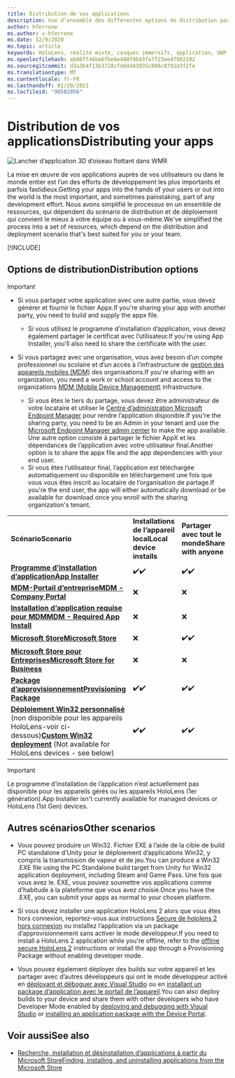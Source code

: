 ```yaml
---
title: Distribution de vos applications
description: Vue d’ensemble des différentes options de distribution pour les différentes plateformes prises en charge et les magasins de publication.
author: hferrone
ms.author: v-hferrone
ms.date: 12/9/2020
ms.topic: article
keywords: HoloLens, réalité mixte, casques immersifs, application, UWP, envoi, envoi, filtres, métadonnées, configuration système requise, Mots clés, wack, certification, package, AppX, merchandising
ms.openlocfilehash: eb06ff46be6fbe6e480f9b43fa7f23ee47982192
ms.sourcegitcommit: d3a3b4f13b3728cfdd4d43035c806c0791d3f2fe
ms.translationtype: MT
ms.contentlocale: fr-FR
ms.lasthandoff: 01/20/2021
ms.locfileid: "98582856"
---
```

# <a name="distributing-your-apps"></a><span data-ttu-id="9de4c-104">Distribution de vos applications</span><span class="sxs-lookup"><span data-stu-id="9de4c-104">Distributing your apps</span></span>

![Lancher d’application 3D d’oiseau flottant dans WMR](images/distribute-hero-image.png)

<span data-ttu-id="9de4c-106">La mise en œuvre de vos applications auprès de vos utilisateurs ou dans le monde entier est l’un des efforts de développement les plus importants et parfois fastidieux.</span><span class="sxs-lookup"><span data-stu-id="9de4c-106">Getting your apps into the hands of your users or out into the world is the most important, and sometimes painstaking, part of any development effort.</span></span> <span data-ttu-id="9de4c-107">Nous avons simplifié le processus en un ensemble de ressources, qui dépendent du scénario de distribution et de déploiement qui convient le mieux à votre équipe ou à vous-même.</span><span class="sxs-lookup"><span data-stu-id="9de4c-107">We've simplified the process into a set of resources, which depend on the distribution and deployment scenario that's best suited for you or your team.</span></span>

[!INCLUDE[](includes/before-submission.md)]

## <a name="distribution-options"></a><span data-ttu-id="9de4c-108">Options de distribution</span><span class="sxs-lookup"><span data-stu-id="9de4c-108">Distribution options</span></span>

> [!IMPORTANT]
> * <span data-ttu-id="9de4c-109">Si vous partagez votre application avec une autre partie, vous devez générer et fournir le fichier Appx.</span><span class="sxs-lookup"><span data-stu-id="9de4c-109">If you're sharing your app with another party, you need to build and supply the appx file.</span></span> 
>     * <span data-ttu-id="9de4c-110">Si vous utilisez le programme d’installation d’application, vous devez également partager le certificat avec l’utilisateur.</span><span class="sxs-lookup"><span data-stu-id="9de4c-110">If you're using App Installer, you'll also need to share the certificate with the user.</span></span>
> 
> * <span data-ttu-id="9de4c-111">Si vous partagez avec une organisation, vous avez besoin d’un compte professionnel ou scolaire et d’un accès à l’infrastructure de [gestion des appareils mobiles (MDM)](/hololens/hololens-enroll-mdm) des organisations.</span><span class="sxs-lookup"><span data-stu-id="9de4c-111">If you're sharing with an organization, you need a work or school account and access to the organizations [MDM (Mobile Device Management)](/hololens/hololens-enroll-mdm) infrastructure.</span></span>  
>    * <span data-ttu-id="9de4c-112">Si vous êtes le tiers du partage, vous devez être administrateur de votre locataire et utiliser le [Centre d’administration Microsoft Endpoint Manager](/mem/intune/apps/apps-deploy) pour rendre l’application disponible.</span><span class="sxs-lookup"><span data-stu-id="9de4c-112">If you're the sharing party, you need to be an Admin in your tenant and use the [Microsoft Endpoint Manager admin center](/mem/intune/apps/apps-deploy) to make the app available.</span></span> <span data-ttu-id="9de4c-113">Une autre option consiste à partager le fichier AppX et les dépendances de l’application avec votre utilisateur final.</span><span class="sxs-lookup"><span data-stu-id="9de4c-113">Another option is to share the appx file and the app dependencies with your end user.</span></span>
>    * <span data-ttu-id="9de4c-114">Si vous êtes l’utilisateur final, l’application est téléchargée automatiquement ou disponible en téléchargement une fois que vous vous êtes inscrit au locataire de l’organisation de partage.</span><span class="sxs-lookup"><span data-stu-id="9de4c-114">If you're the end user, the app will either automatically download or be available for download once you enroll with the sharing organization's tenant.</span></span> 

<table>
<colgroup>
    <col width="33%" />
    <col width="22%" />
    <col width="22%" />
    <col width="22%" />
</colgroup>
<tr>
    <td><span data-ttu-id="9de4c-115"><strong>Scénario</strong></span><span class="sxs-lookup"><span data-stu-id="9de4c-115"><strong>Scenario</strong></span></span></td>
    <td><span data-ttu-id="9de4c-116"><strong>Installations de l’appareil local</strong></span><span class="sxs-lookup"><span data-stu-id="9de4c-116"><strong>Local device installs</strong></span></span></td>
    <td><span data-ttu-id="9de4c-117"><strong>Partager avec tout le monde</strong></span><span class="sxs-lookup"><span data-stu-id="9de4c-117"><strong>Share with anyone</strong></span></span></td>
    <td><span data-ttu-id="9de4c-118"><strong>Partager avec une organisation</strong></span><span class="sxs-lookup"><span data-stu-id="9de4c-118"><strong>Share with an organization</strong></span></span></td>
</tr>
<tr>
    <td><span data-ttu-id="9de4c-119"><a href="https://docs.microsoft.com/hololens/app-deploy-app-installer"><strong>Programme d’installation d’application</strong></span><span class="sxs-lookup"><span data-stu-id="9de4c-119"><a href="https://docs.microsoft.com/hololens/app-deploy-app-installer"><strong>App Installer</strong></span></span></td>
    <td><span data-ttu-id="9de4c-120">✔️</span><span class="sxs-lookup"><span data-stu-id="9de4c-120">✔️</span></span></td>
    <td><span data-ttu-id="9de4c-121">✔️</span><span class="sxs-lookup"><span data-stu-id="9de4c-121">✔️</span></span></td>
    <td>❌</td>
</tr>
<tr>
    <td><span data-ttu-id="9de4c-122"><a href="/hololens/app-deploy-app-installer"><strong>MDM-Portail d’entreprise</strong></a></span><span class="sxs-lookup"><span data-stu-id="9de4c-122"><a href="/hololens/app-deploy-app-installer"><strong>MDM - Company Portal</strong></a></span></span></td>
    <td>❌</td>
    <td>❌</td>
    <td><span data-ttu-id="9de4c-123">✔️</span><span class="sxs-lookup"><span data-stu-id="9de4c-123">✔️</span></span></td>
</tr>
<tr>
    <td><span data-ttu-id="9de4c-124"><a href="/hololens/app-deploy-intune"><strong>Installation d’application requise pour MDM</strong></a></span><span class="sxs-lookup"><span data-stu-id="9de4c-124"><a href="/hololens/app-deploy-intune"><strong>MDM - Required App Install</strong></a></span></span></td>
    <td>❌</td>
    <td>❌</td>
    <td><span data-ttu-id="9de4c-125">✔️</span><span class="sxs-lookup"><span data-stu-id="9de4c-125">✔️</span></span></td>
</tr>
<tr>
    <td><span data-ttu-id="9de4c-126"><a href="submitting-an-app-to-the-microsoft-store.md"><strong>Microsoft Store</strong></a></span><span class="sxs-lookup"><span data-stu-id="9de4c-126"><a href="submitting-an-app-to-the-microsoft-store.md"><strong>Microsoft Store</strong></a></span></span></td>
    <td>❌</td>
    <td><span data-ttu-id="9de4c-127">✔️</span><span class="sxs-lookup"><span data-stu-id="9de4c-127">✔️</span></span></td>
    <td><span data-ttu-id="9de4c-128">✔️</span><span class="sxs-lookup"><span data-stu-id="9de4c-128">✔️</span></span></td>
</tr>
<tr>
    <td><span data-ttu-id="9de4c-129"><a href="/hololens/app-deploy-store-business"><strong>Microsoft Store pour Entreprises</strong></a></span><span class="sxs-lookup"><span data-stu-id="9de4c-129"><a href="/hololens/app-deploy-store-business"><strong>Microsoft Store for Business</strong></a></span></span></td>
    <td>❌</td>
    <td>❌</td>
    <td><span data-ttu-id="9de4c-130">✔️</span><span class="sxs-lookup"><span data-stu-id="9de4c-130">✔️</span></span></td>
</tr>
<tr>
    <td><span data-ttu-id="9de4c-131"><a href="/hololens/app-deploy-provisioning-package"><strong>Package d’approvisionnement</strong></a></span><span class="sxs-lookup"><span data-stu-id="9de4c-131"><a href="/hololens/app-deploy-provisioning-package"><strong>Provisioning Package</strong></a></span></span></td>
    <td><span data-ttu-id="9de4c-132">✔️</span><span class="sxs-lookup"><span data-stu-id="9de4c-132">✔️</span></span></td>
    <td><span data-ttu-id="9de4c-133">✔️</span><span class="sxs-lookup"><span data-stu-id="9de4c-133">✔️</span></span></td>
    <td><span data-ttu-id="9de4c-134">✔️</span><span class="sxs-lookup"><span data-stu-id="9de4c-134">✔️</span></span></td>
</tr>
<tr>
    <td><span data-ttu-id="9de4c-135"><a href="#other-scenarios"><strong>Déploiement Win32 personnalisé</strong></a> (non disponible pour les appareils HoloLens-voir ci-dessous)</span><span class="sxs-lookup"><span data-stu-id="9de4c-135"><a href="#other-scenarios"><strong>Custom Win32 deployment</strong></a> (Not available for HoloLens devices - see below)</span></span></td>
    <td><span data-ttu-id="9de4c-136">✔️</span><span class="sxs-lookup"><span data-stu-id="9de4c-136">✔️</span></span></td>
    <td><span data-ttu-id="9de4c-137">✔️</span><span class="sxs-lookup"><span data-stu-id="9de4c-137">✔️</span></span></td>
    <td>❌</td>
</tr>
</table>

> [!IMPORTANT]
> <span data-ttu-id="9de4c-138">Le programme d’installation de l’application n’est actuellement pas disponible pour les appareils gérés ou les appareils HoloLens (1er génération).</span><span class="sxs-lookup"><span data-stu-id="9de4c-138">App Installer isn't currently available for managed devices or HoloLens (1st Gen) devices.</span></span>

## <a name="other-scenarios"></a><span data-ttu-id="9de4c-139">Autres scénarios</span><span class="sxs-lookup"><span data-stu-id="9de4c-139">Other scenarios</span></span>

* <span data-ttu-id="9de4c-140">Vous pouvez produire un Win32. Fichier EXE à l’aide de la cible de build PC standalone d’Unity pour le déploiement d’applications Win32, y compris la transmission de vapeur et de jeu.</span><span class="sxs-lookup"><span data-stu-id="9de4c-140">You can produce a Win32 .EXE file using the PC Standalone build target from Unity for Win32 application deployment, including Steam and Game Pass.</span></span> <span data-ttu-id="9de4c-141">Une fois que vous avez le. EXE, vous pouvez soumettre vos applications comme d’habitude à la plateforme que vous avez choisie.</span><span class="sxs-lookup"><span data-stu-id="9de4c-141">Once you have the .EXE, you can submit your apps as normal to your chosen platform.</span></span> 

* <span data-ttu-id="9de4c-142">Si vous devez installer une application HoloLens 2 alors que vous êtes hors connexion, reportez-vous aux instructions [Secure de hololens 2 hors connexion](/hololens/hololens-common-scenarios-offline-secure) ou installez l’application via un package d’approvisionnement sans activer le mode développeur.</span><span class="sxs-lookup"><span data-stu-id="9de4c-142">If you need to install a HoloLens 2 application while you're offline, refer to the [offline secure HoloLens 2](/hololens/hololens-common-scenarios-offline-secure) instructions or install the app through a Provisioning Package without enabling developer mode.</span></span>

* <span data-ttu-id="9de4c-143">Vous pouvez également déployer des builds sur votre appareil et les partager avec d’autres développeurs qui ont le mode développeur activé en [déployant et déboguer avec Visual Studio](../develop/platform-capabilities-and-apis/using-visual-studio.md) ou en [installant un package d’application avec le portail de l’appareil](../develop/platform-capabilities-and-apis/using-the-windows-device-portal.md#sideloading-applications).</span><span class="sxs-lookup"><span data-stu-id="9de4c-143">You can also deploy builds to your device and share them with other developers who have Developer Mode enabled by [deploying and debugging with Visual Studio](../develop/platform-capabilities-and-apis/using-visual-studio.md) or [installing an application package with the Device Portal](../develop/platform-capabilities-and-apis/using-the-windows-device-portal.md#sideloading-applications).</span></span>

## <a name="see-also"></a><span data-ttu-id="9de4c-144">Voir aussi</span><span class="sxs-lookup"><span data-stu-id="9de4c-144">See also</span></span>
* [<span data-ttu-id="9de4c-145">Recherche, installation et désinstallation d’applications à partir du Microsoft Store</span><span class="sxs-lookup"><span data-stu-id="9de4c-145">Finding, installing, and uninstalling applications from the Microsoft Store</span></span>](/hololens/holographic-store-apps)